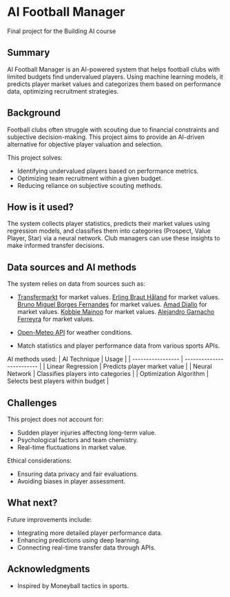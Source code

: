 # AI Football Manager

Final project for the Building AI course

## Summary

AI Football Manager is an AI-powered system that helps football clubs with limited budgets find undervalued players. Using machine learning models, it predicts player market values and categorizes them based on performance data, optimizing recruitment strategies.

## Background

Football clubs often struggle with scouting due to financial constraints and subjective decision-making. This project aims to provide an AI-driven alternative for objective player valuation and selection.

This project solves:
* Identifying undervalued players based on performance metrics.
* Optimizing team recruitment within a given budget.
* Reducing reliance on subjective scouting methods.

## How is it used?

The system collects player statistics, predicts their market values using regression models, and classifies them into categories (Prospect, Value Player, Star) via a neural network. Club managers can use these insights to make informed transfer decisions.

## Data sources and AI methods

The system relies on data from sources such as:
- [Transfermarkt](https://www.transfermarkt.com/) for market values.
  [Erling Braut Håland](https://www.transfermarkt.com/erling-haaland/profil/spieler/418560) for market values.
  [Bruno Miguel Borges Fernandes](https://www.transfermarkt.com/bruno-fernandes/profil/spieler/240306) for market values.
  [Amad Diallo](https://www.transfermarkt.com/amad-diallo/profil/spieler/536835) for market values.
  [Kobbie Mainoo](https://www.transfermarkt.com/kobbie-mainoo/profil/spieler/820374) for market values.
  [Alejandro Garnacho Ferreyra](https://www.transfermarkt.com/alejandro-garnacho/profil/spieler/811779) for market values.
  
- [Open-Meteo API](https://open-meteo.com/) for weather conditions.
- Match statistics and player performance data from various sports APIs.

AI methods used:
| AI Technique      | Usage |
| ----------------- | ------------------------- |
| Linear Regression | Predicts player market value |
| Neural Network    | Classifies players into categories |
| Optimization Algorithm | Selects best players within budget |

## Challenges

This project does not account for:
* Sudden player injuries affecting long-term value.
* Psychological factors and team chemistry.
* Real-time fluctuations in market value.

Ethical considerations:
* Ensuring data privacy and fair evaluations.
* Avoiding biases in player assessment.

## What next?

Future improvements include:
* Integrating more detailed player performance data.
* Enhancing predictions using deep learning.
* Connecting real-time transfer data through APIs.

## Acknowledgments

* Inspired by Moneyball tactics in sports.

